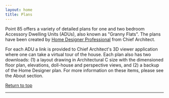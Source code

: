 ```yaml
---
layout: home
title: Plans
---
```

Point 85 offers a variety of detailed plans for one and two bedroom Accessory Dwelling Units (ADUs), also known as "Granny Flats". The plans have been created by [Home Designer Professional](https://www.homedesignersoftware.com/products/home-designer-pro/) from Chief Architect. 

For each ADU a link is provided to Chief Architect's 3D viewer application where one can take a virtual tour of the house. Each plan also has two downloads: (1) a layout drawing in Architectural C size with the dimensioned floor plan, elevations, doll-house and perspective views, and (2) a backup of the Home Designer plan. For more information on these items, please see the About section.

<a href="index.html">Return to top</a>

---
